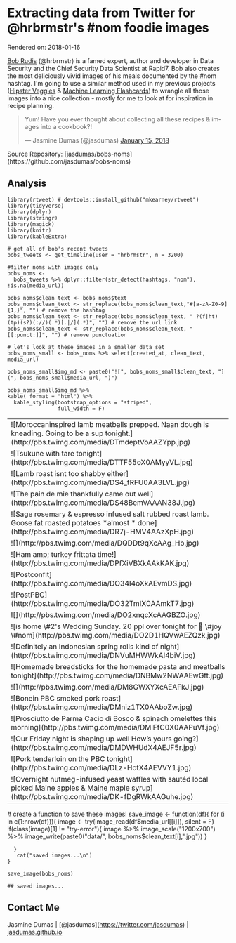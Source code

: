 Extracting data from Twitter for @hrbrmstr's \#nom foodie images
================================================================

Rendered on: 2018-01-16

[Bob Rudis](https://rud.is/) (@hrbrmstr) is a famed expert, author and
developer in Data Security and the Chief Security Data Scientist at
Rapid7. Bob also creates the most deliciously vivid images of his meals
documented by the \#nom hashtag. I'm going to use a similar method used
in my previous projects ([Hipster
Veggies](https://github.com/jasdumas/hipster-veggies) & [Machine
Learning
Flashcards](https://jasdumas.github.io/2017-05-02-twitter-ml-flashcards/))
to wrangle all those images into a nice collection - mostly for me to
look at for inspiration in recipe planning.

<blockquote class="twitter-tweet" data-lang="en">
<p lang="en" dir="ltr">
Yum! Have you ever thought about collecting all these recipes & images
into a cookbook?!
</p>
— Jasmine Dumas (@jasdumas)
<a href="https://twitter.com/jasdumas/status/952971103990898689?ref_src=twsrc%5Etfw">January
15, 2018</a>
</blockquote>
<script async src="https://platform.twitter.com/widgets.js" charset="utf-8"></script>
Source Repository:
[jasdumas/bobs-noms](https://github.com/jasdumas/bobs-noms)

Analysis
--------

    library(rtweet) # devtools::install_github("mkearney/rtweet")
    library(tidyverse)
    library(dplyr)
    library(stringr)
    library(magick)
    library(knitr)
    library(kableExtra)

    # get all of bob's recent tweets
    bobs_tweets <- get_timeline(user = "hrbrmstr", n = 3200)

    #filter noms with images only
    bobs_noms <- 
      bobs_tweets %>% dplyr::filter(str_detect(hashtags, "nom"), !is.na(media_url))

    bobs_noms$clean_text <- bobs_noms$text
    bobs_noms$clean_text <- str_replace(bobs_noms$clean_text,"#[a-zA-Z0-9]{1,}", "") # remove the hashtag
    bobs_noms$clean_text <- str_replace(bobs_noms$clean_text, " ?(f|ht)(tp)(s?)(://)(.*)[.|/](.*)", "") # remove the url link
    bobs_noms$clean_text <- str_replace(bobs_noms$clean_text, "[[:punct:]]", "") # remove punctuation

    # let's look at these images in a smaller data set
    bobs_noms_small <- bobs_noms %>% select(created_at, clean_text, media_url)

    bobs_noms_small$img_md <- paste0("![", bobs_noms_small$clean_text, "](", bobs_noms_small$media_url, ")")

    bobs_noms_small$img_md %>% 
    kable( format = "html") %>%
      kable_styling(bootstrap_options = "striped", 
                    full_width = F) 

<table class="table table-striped" style="width: auto !important; margin-left: auto; margin-right: auto;">
<tbody>
<tr>
<td style="text-align:left;">
![Moroccaninspired lamb meatballs prepped. Naan dough is kneading. Going
to be a sup tonight.](http://pbs.twimg.com/media/DTmdeptVoAAZYpp.jpg)
</td>
</tr>
<tr>
<td style="text-align:left;">
![Tsukune with tare
tonight](http://pbs.twimg.com/media/DTTF55oX0AMyyVL.jpg)
</td>
</tr>
<tr>
<td style="text-align:left;">
![Lamb roast isnt too shabby
either](http://pbs.twimg.com/media/DS4_fRFU0AA3LVL.jpg)
</td>
</tr>
<tr>
<td style="text-align:left;">
![The pain de mie thankfully came out
well](http://pbs.twimg.com/media/DS48BemVAAAN38J.jpg)
</td>
</tr>
<tr>
<td style="text-align:left;">
![Sage rosemary &amp; espresso infused salt rubbed roast lamb. Goose fat
roasted potatoes *almost *
done](http://pbs.twimg.com/media/DR7j-HMV4AAzXpH.jpg)
</td>
</tr>
<tr>
<td style="text-align:left;">
![](http://pbs.twimg.com/media/DQDDt9qXcAAg_Hb.jpg)
</td>
</tr>
<tr>
<td style="text-align:left;">
![Ham amp; turkey frittata
time!](http://pbs.twimg.com/media/DPfXiVBXkAAkKAK.jpg)
</td>
</tr>
<tr>
<td style="text-align:left;">
![Postconfit](http://pbs.twimg.com/media/DO34I4oXkAEvmDS.jpg)
</td>
</tr>
<tr>
<td style="text-align:left;">
![PostPBC](http://pbs.twimg.com/media/DO32TmIX0AAmkT7.jpg)
</td>
</tr>
<tr>
<td style="text-align:left;">
![](http://pbs.twimg.com/media/DO2xnqcXcAAGBZO.jpg)
</td>
</tr>
<tr>
<td style="text-align:left;">
![is home \#2's Wedding Sunday. 20 ppl over tonight for 🦃 \#joy
\#nom](http://pbs.twimg.com/media/DO2D1HQVwAEZQzk.jpg)
</td>
</tr>
<tr>
<td style="text-align:left;">
![Definitely an Indonesian spring rolls kind of
night](http://pbs.twimg.com/media/DNVuMHWWkAI4biV.jpg)
</td>
</tr>
<tr>
<td style="text-align:left;">
![Homemade breadsticks for the homemade pasta and meatballs
tonight](http://pbs.twimg.com/media/DNBMw2NWAAEwGft.jpg)
</td>
</tr>
<tr>
<td style="text-align:left;">
![](http://pbs.twimg.com/media/DM8GWXYXcAEAFkJ.jpg)
</td>
</tr>
<tr>
<td style="text-align:left;">
![Bonein PBC smoked pork
roast](http://pbs.twimg.com/media/DMniz1TX0AAboZw.jpg)
</td>
</tr>
<tr>
<td style="text-align:left;">
![Prosciutto de Parma Cacio di Bosco &amp; spinach omelettes this
morning](http://pbs.twimg.com/media/DMlFfC0X0AAPuVf.jpg)
</td>
</tr>
<tr>
<td style="text-align:left;">
![Our Friday night is shaping up well How’s yours
going?](http://pbs.twimg.com/media/DMDWHUdX4AEJF5r.jpg)
</td>
</tr>
<tr>
<td style="text-align:left;">
![Pork tenderloin on the PBC
tonight](http://pbs.twimg.com/media/DLz-HotX4AEVVY1.jpg)
</td>
</tr>
<tr>
<td style="text-align:left;">
![Overnight nutmeg-infused yeast waffles with sautéd local picked Maine
apples &amp; Maine maple
syrup](http://pbs.twimg.com/media/DK-fDgRWkAAGuhe.jpg)
</td>
</tr>
</tbody>
</table>
    # create a function to save these images!
    save_image <- function(df){
      for (i in c(1:nrow(df))){
        image <- try(image_read(df$media_url[[i]]), silent = F)
      if(class(image)[1] != "try-error"){
        image %>%
          image_scale("1200x700") %>%
          image_write(paste0("data/", bobs_noms$clean_text[i],".jpg"))
      }
     
      }
       cat("saved images...\n")
    }

    save_image(bobs_noms)

    ## saved images...

Contact Me
----------

Jasmine Dumas | \[@jasdumas\](<https://twitter.com/jasdumas>) |
[jasdumas.github.io](http://jasdumas.github.io/)
